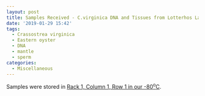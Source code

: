 ```yaml
---
layout: post
title: Samples Received - C.virginica DNA and Tissues from Lotterhos Lab
date: '2019-01-29 15:42'
tags:
  - Crassostrea virginica
  - Eastern oyster
  - DNA
  - mantle
  - sperm
categories:
  - Miscellaneous
---
```


Samples were stored in [Rack 1, Column 1, Row 1 in our -80<sup>o</sup>C]().
